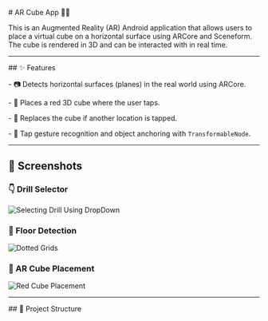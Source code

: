 \# AR Cube App 🧊📱



This is an Augmented Reality (AR) Android application that allows users to place a virtual cube on a horizontal surface using ARCore and Sceneform. The cube is rendered in 3D and can be interacted with in real time.



---



\## ✨ Features



\- 📷 Detects horizontal surfaces (planes) in the real world using ARCore.

\- 🧱 Places a red 3D cube where the user taps.

\- 🔁 Replaces the cube if another location is tapped.

\- 🧭 Tap gesture recognition and object anchoring with `TransformableNode`.



---



## 📸 Screenshots

### 👇 Drill Selector
![Selecting Drill Using DropDown](img1.jpeg)

### 🧱 Floor Detection
![Dotted Grids](img2.jpeg)

### 🔄 AR Cube Placement
![Red Cube Placement](img3.jpeg)


---



\## 📁 Project Structure





